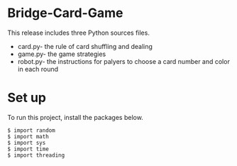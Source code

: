 # Bridge-Card-Game
This release includes three Python sources files.
* card.py- the rule of card shuffling and dealing
* game.py- the game strategies
* robot.py- the instructions for palyers to choose a card number and color in each round

# Set up
To run this project, install the packages below.
```
$ import random
$ import math
$ import sys
$ import time
$ import threading
```

